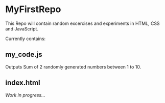 # MyFirstRepo

This Repo will contain random excercises and experiments in HTML, CSS and JavaScript.

Currently contains:

## my_code.js
Outputs Sum of 2 randomly generated numbers between 1 to 10.

## index.html
*Work in progress...*
